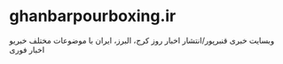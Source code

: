 # ghanbarpourboxing.ir
وبسایت خبری قنبرپور/انتشار اخبار روز کرج، البرز، ایران با موضوعات مختلف خبریو اخبار فوری
